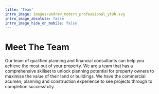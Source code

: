 ```yaml
---
title: 'Team'
intro_image: images/undraw_modern_professional_yt9h.svg
intro_image_absolute: false
intro_image_hide_on_mobile: false
---
```


# Meet The Team

Our team of qualified planning and financial consultants can help you achieve the most out of your property. We are a team that has a comprehensive skillset to unlock planning potential for property owners to maximise the value of their land or buildings. We have the  commercial acumen, planning and construction experience to see projects through to completion successfully.
